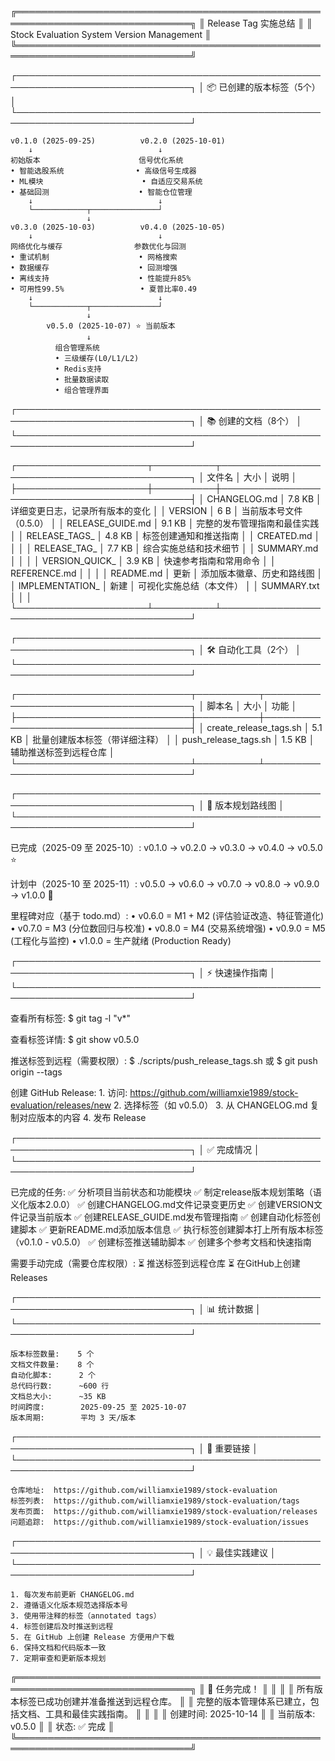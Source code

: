╔══════════════════════════════════════════════════════════════════════════════╗
║                    Release Tag 实施总结                                       ║
║                Stock Evaluation System Version Management                     ║
╚══════════════════════════════════════════════════════════════════════════════╝

┌──────────────────────────────────────────────────────────────────────────────┐
│ 📦 已创建的版本标签（5个）                                                    │
└──────────────────────────────────────────────────────────────────────────────┘

    v0.1.0 (2025-09-25)          v0.2.0 (2025-10-01)
        ↓                            ↓
    初始版本                      信号优化系统
    • 智能选股系统                • 高级信号生成器
    • ML模块                      • 自适应交易系统
    • 基础回测                    • 智能仓位管理
        ↓                            ↓
        └────────────┬───────────────┘
                     ↓
    v0.3.0 (2025-10-03)          v0.4.0 (2025-10-05)
        ↓                            ↓
    网络优化与缓存                参数优化与回测
    • 重试机制                    • 网格搜索
    • 数据缓存                    • 回测增强
    • 离线支持                    • 性能提升85%
    • 可用性99.5%                 • 夏普比率0.49
        ↓                            ↓
        └────────────┬───────────────┘
                     ↓
            v0.5.0 (2025-10-07) ⭐ 当前版本
                     ↓
              组合管理系统
              • 三级缓存(L0/L1/L2)
              • Redis支持
              • 批量数据读取
              • 组合管理界面

┌──────────────────────────────────────────────────────────────────────────────┐
│ 📚 创建的文档（8个）                                                          │
└──────────────────────────────────────────────────────────────────────────────┘

┌─────────────────────┬──────────┬─────────────────────────────────────────────┐
│ 文件名              │ 大小     │ 说明                                        │
├─────────────────────┼──────────┼─────────────────────────────────────────────┤
│ CHANGELOG.md        │  7.8 KB  │ 详细变更日志，记录所有版本的变化            │
│ VERSION             │    6 B   │ 当前版本号文件（0.5.0）                     │
│ RELEASE_GUIDE.md    │  9.1 KB  │ 完整的发布管理指南和最佳实践                │
│ RELEASE_TAGS_       │  4.8 KB  │ 标签创建通知和推送指南                      │
│   CREATED.md        │          │                                             │
│ RELEASE_TAG_        │  7.7 KB  │ 综合实施总结和技术细节                      │
│   SUMMARY.md        │          │                                             │
│ VERSION_QUICK_      │  3.9 KB  │ 快速参考指南和常用命令                      │
│   REFERENCE.md      │          │                                             │
│ README.md           │  更新    │ 添加版本徽章、历史和路线图                  │
│ IMPLEMENTATION_     │  新建    │ 可视化实施总结（本文件）                    │
│   SUMMARY.txt       │          │                                             │
└─────────────────────┴──────────┴─────────────────────────────────────────────┘

┌──────────────────────────────────────────────────────────────────────────────┐
│ 🛠️ 自动化工具（2个）                                                          │
└──────────────────────────────────────────────────────────────────────────────┘

┌────────────────────────────┬──────────┬──────────────────────────────────────┐
│ 脚本名                     │ 大小     │ 功能                                 │
├────────────────────────────┼──────────┼──────────────────────────────────────┤
│ create_release_tags.sh     │  5.1 KB  │ 批量创建版本标签（带详细注释）       │
│ push_release_tags.sh       │  1.5 KB  │ 辅助推送标签到远程仓库               │
└────────────────────────────┴──────────┴──────────────────────────────────────┘

┌──────────────────────────────────────────────────────────────────────────────┐
│ 🎯 版本规划路线图                                                             │
└──────────────────────────────────────────────────────────────────────────────┘

已完成（2025-09 至 2025-10）:
    v0.1.0 → v0.2.0 → v0.3.0 → v0.4.0 → v0.5.0 ⭐

计划中（2025-10 至 2025-11）:
    v0.5.0 → v0.6.0 → v0.7.0 → v0.8.0 → v0.9.0 → v1.0.0 🎯

里程碑对应（基于 todo.md）:
    • v0.6.0 = M1 + M2  (评估验证改造、特征管道化)
    • v0.7.0 = M3       (分位数回归与校准)
    • v0.8.0 = M4       (交易系统增强)
    • v0.9.0 = M5       (工程化与监控)
    • v1.0.0 = 生产就绪 (Production Ready)

┌──────────────────────────────────────────────────────────────────────────────┐
│ ⚡ 快速操作指南                                                               │
└──────────────────────────────────────────────────────────────────────────────┘

查看所有标签:
    $ git tag -l "v*"

查看标签详情:
    $ git show v0.5.0

推送标签到远程（需要权限）:
    $ ./scripts/push_release_tags.sh
    或
    $ git push origin --tags

创建 GitHub Release:
    1. 访问: https://github.com/williamxie1989/stock-evaluation/releases/new
    2. 选择标签（如 v0.5.0）
    3. 从 CHANGELOG.md 复制对应版本的内容
    4. 发布 Release

┌──────────────────────────────────────────────────────────────────────────────┐
│ ✅ 完成情况                                                                   │
└──────────────────────────────────────────────────────────────────────────────┘

已完成的任务:
    ✅ 分析项目当前状态和功能模块
    ✅ 制定release版本规划策略（语义化版本2.0.0）
    ✅ 创建CHANGELOG.md文件记录变更历史
    ✅ 创建VERSION文件记录当前版本
    ✅ 创建RELEASE_GUIDE.md发布管理指南
    ✅ 创建自动化标签创建脚本
    ✅ 更新README.md添加版本信息
    ✅ 执行标签创建脚本打上所有版本标签（v0.1.0 - v0.5.0）
    ✅ 创建标签推送辅助脚本
    ✅ 创建多个参考文档和快速指南

需要手动完成（需要仓库权限）:
    ⏳ 推送标签到远程仓库
    ⏳ 在GitHub上创建Releases

┌──────────────────────────────────────────────────────────────────────────────┐
│ 📊 统计数据                                                                   │
└──────────────────────────────────────────────────────────────────────────────┘

    版本标签数量:    5 个
    文档文件数量:    8 个
    自动化脚本:      2 个
    总代码行数:      ~600 行
    文档总大小:      ~35 KB
    时间跨度:        2025-09-25 至 2025-10-07
    版本周期:        平均 3 天/版本

┌──────────────────────────────────────────────────────────────────────────────┐
│ 🔗 重要链接                                                                   │
└──────────────────────────────────────────────────────────────────────────────┘

    仓库地址:  https://github.com/williamxie1989/stock-evaluation
    标签列表:  https://github.com/williamxie1989/stock-evaluation/tags
    发布页面:  https://github.com/williamxie1989/stock-evaluation/releases
    问题追踪:  https://github.com/williamxie1989/stock-evaluation/issues

┌──────────────────────────────────────────────────────────────────────────────┐
│ 💡 最佳实践建议                                                               │
└──────────────────────────────────────────────────────────────────────────────┘

    1. 每次发布前更新 CHANGELOG.md
    2. 遵循语义化版本规范选择版本号
    3. 使用带注释的标签（annotated tags）
    4. 标签创建后及时推送到远程
    5. 在 GitHub 上创建 Release 方便用户下载
    6. 保持文档和代码版本一致
    7. 定期审查和更新版本规划

╔══════════════════════════════════════════════════════════════════════════════╗
║                           🎉 任务完成！                                       ║
║                                                                              ║
║  所有版本标签已成功创建并准备推送到远程仓库。                                 ║
║  完整的版本管理体系已建立，包括文档、工具和最佳实践指南。                     ║
║                                                                              ║
║  创建时间: 2025-10-14                                                        ║
║  当前版本: v0.5.0                                                            ║
║  状态: ✅ 完成                                                                ║
╚══════════════════════════════════════════════════════════════════════════════╝
